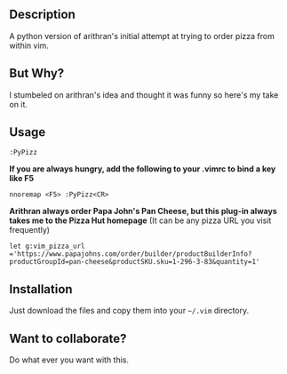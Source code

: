 ## Description
A python version of arithran's initial attempt at trying to order pizza from within vim. 

## But Why?
I stumbeled on arithran's idea and thought it was funny so here's my take on it.

## Usage
	:PyPizz

**If you are always hungry, add the following to your .vimrc to bind a key like F5**

	nnoremap <F5> :PyPizz<CR>

**Arithran always order Papa John's Pan Cheese, but this plug-in always takes me to the Pizza Hut homepage** (It can be any pizza URL you visit frequently)

	let g:vim_pizza_url ='https://www.papajohns.com/order/builder/productBuilderInfo?productGroupId=pan-cheese&productSKU.sku=1-296-3-83&quantity=1'


## Installation
Just download the files and copy them into your `~/.vim` directory.
## Want to collaborate?
Do what ever you want with this.
